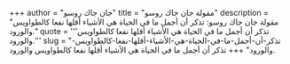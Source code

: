 +++
author = "جان جاك روسو"
title = "مقولة جان جاك روسو"
description = "مقولة جان جاك روسو: تذكر أن أجمل ما في الحياة هي الأشياء أقلها نفعا كالطواويس والورود."
quote = '''تذكر أن أجمل ما في الحياة هي الأشياء أقلها نفعا كالطواويس والورود.'''
slug = "تذكر-أن-أجمل-ما-في-الحياة-هي-الأشياء-أقلها-نفعا-كالطواويس-والورود"
+++
تذكر أن أجمل ما في الحياة هي الأشياء أقلها نفعا كالطواويس والورود.
